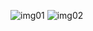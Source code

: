 
![img01](https://user-images.githubusercontent.com/55063481/165513410-b1c46935-cb57-4ae5-a659-1b000f31f027.PNG)
![img02](https://user-images.githubusercontent.com/55063481/165513425-67dff8a4-18fa-4607-b47c-8b05575aee7b.PNG)
